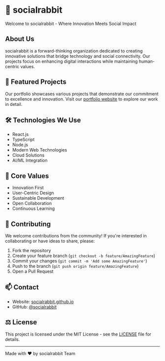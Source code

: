 # 🐰 socialrabbit

Welcome to socialrabbit - Where Innovation Meets Social Impact

## About Us

socialrabbit is a forward-thinking organization dedicated to creating innovative solutions that bridge technology and social connectivity. Our projects focus on enhancing digital interactions while maintaining human-centric values.

## 🚀 Featured Projects

Our portfolio showcases various projects that demonstrate our commitment to excellence and innovation. Visit our [portfolio website](https://socialrabbit.github.io) to explore our work in detail.

## 🛠️ Technologies We Use

- React.js
- TypeScript
- Node.js
- Modern Web Technologies
- Cloud Solutions
- AI/ML Integration

## 🌟 Core Values

- Innovation First
- User-Centric Design
- Sustainable Development
- Open Collaboration
- Continuous Learning

## 🤝 Contributing

We welcome contributions from the community! If you're interested in collaborating or have ideas to share, please:

1. Fork the repository
2. Create your feature branch (`git checkout -b feature/AmazingFeature`)
3. Commit your changes (`git commit -m 'Add some AmazingFeature'`)
4. Push to the branch (`git push origin feature/AmazingFeature`)
5. Open a Pull Request

## 📫 Contact

- Website: [socialrabbit.github.io](https://socialrabbit.github.io)
- GitHub: [@socialrabbit](https://github.com/socialrabbit)

## ⚖️ License

This project is licensed under the MIT License - see the [LICENSE](LICENSE) file for details.

---

Made with ❤️ by socialrabbit Team

